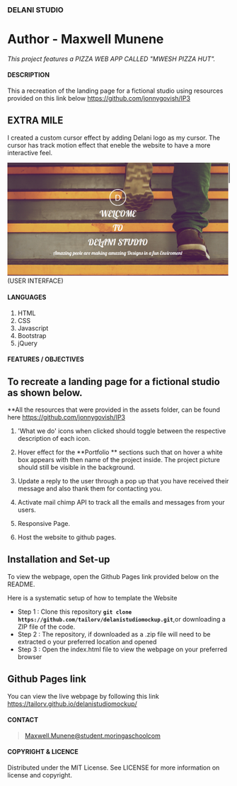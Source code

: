 ### **DELANI STUDIO**
# **Author - Maxwell Munene**
_This  project features a PIZZA WEB APP CALLED "MWESH PIZZA HUT"._

#### **DESCRIPTION**
This a recreation of the landing page for a fictional studio using resources provided  on this link below https://github.com/jonnygovish/IP3

## EXTRA MILE
I created a custom cursor effect by adding Delani logo as my cursor.
The cursor has track motion effect that eneble the website to have a more interactive feel.


![USER INTERFACE](images/screenshot.png) (USER INTERFACE)

#### **LANGUAGES**
1. HTML
2. CSS
3. Javascript
4. Bootstrap
5. jQuery

#### **FEATURES / OBJECTIVES**
## **To recreate a landing page for a fictional studio as shown below.**
 **All the resources that were provided in the assets folder, can be found here https://github.com/jonnygovish/IP3  

1. 'What we do'  icons when clicked should toggle between the respective description of each icon.

3. Hover effect for the **Portfolio ** sections such that on hover a white box appears with then name of the project inside. The project picture should still be visible in the background.

4. Update a reply to the user through a pop up that you have received their message and also thank them for contacting you.

5. Activate mail chimp API to track all the emails and messages from your users.

6. Responsive Page.

7. Host the website to github pages.


## Installation and Set-up
To view the webpage, open the Github Pages link provided below on the README.

Here is a systematic setup of how to template the Website
* Step 1 : Clone this repository **`git clone https://github.com/tailorv/delanistudiomockup.git`**,or downloading a ZIP file of the code.
* Step 2 : The repository, if downloaded as a .zip file will need to be extracted o your preferred location and opened
* Step 3 : Open the index.html file to view the webpage on your preferred browser

## Github Pages link

You can view the live webpage by following this link https://tailorv.github.io/delanistudiomockup/



#### **CONTACT**
>Maxwell.Munene@student.moringaschoolcom <br>

#### **COPYRIGHT & LICENCE**
Distributed under the MIT License. See LICENSE for more information on license and copyright.
